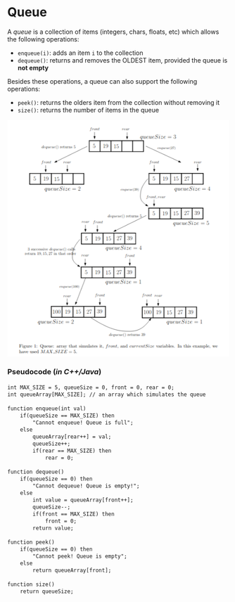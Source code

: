 # Queue
A *queue* is a collection of items (integers, chars, floats, etc) which allows the following operations:
- `enqueue(i)`: adds an item `i` to the collection
- `dequeue()`: returns and removes the OLDEST item, provided the queue is **not empty**

Besides these operations, a queue can also support the following operations:
- `peek()`: returns the olders item from the collection without removing it
- `size()`: returns the number of items in the queue

![Queue example](./img/Queue.png)

### Pseudocode (*in C++/Java*)
```
int MAX_SIZE = 5, queueSize = 0, front = 0, rear = 0;
int queueArray[MAX_SIZE]; // an array which simulates the queue

function enqueue(int val)
	if(queueSize == MAX_SIZE) then
		"Cannot enqueue! Queue is full";
	else
		queueArray[rear++] = val;
		queueSize++;
		if(rear == MAX_SIZE) then
			rear = 0;

function dequeue()
	if(queueSize == 0) then
		"Cannot dequeue! Queue is empty!";
	else 
		int value = queueArray[front++];
		queueSize--;
		if(front == MAX_SIZE) then
			front = 0;
		return value;

function peek()
	if(queueSize == 0) then
		"Cannot peek! Queue is empty";
	else
		return queueArray[front];

function size()
	return queueSize;
```